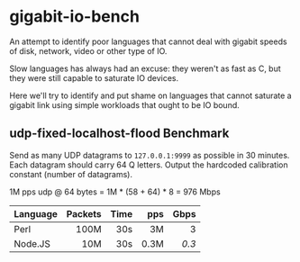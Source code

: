 # gigabit-io-bench

An attempt to identify poor languages that cannot deal with gigabit speeds of disk, network, video or other type of IO.

Slow languages has always had an excuse: they weren't as fast as C, but they were still capable to saturate IO devices.

Here we'll try to identify and put shame on languages that cannot saturate a gigabit link using simple workloads that ought to be IO bound.

## udp-fixed-localhost-flood Benchmark

Send as many UDP datagrams to `127.0.0.1:9999` as possible in 30 minutes. Each datagram should carry 64 Q letters. Output the hardcoded calibration constant (number of datagrams).

1M pps udp @ 64 bytes = 1M * (58 + 64) * 8 = 976 Mbps

Language | Packets | Time | pps | Gbps  
-------- |--------:| ----:| ---:| ----:
Perl     |    100M |  30s |   3M|    3
Node.JS  |     10M |  30s | 0.3M| *0.3*
